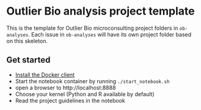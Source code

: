 # Outlier Bio analysis project template

This is the template for Outlier Bio microconsulting project folders in `ob-analyses`. Each issue in `ob-analyses` will have its own project folder based on this skeleton.

## Get started
- [Install the Docker client](http://docs.docker.com)
- Start the notebook container by running `./start_notebook.sh`
- open a browser to http://localhost:8888
- Choose your kernel (Python and R available by default)
- Read the project guidelines in the notebook
